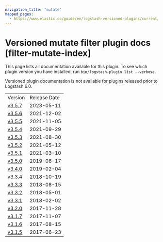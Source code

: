 ```yaml
---
navigation_title: "mutate"
mapped_pages:
  - https://www.elastic.co/guide/en/logstash-versioned-plugins/current/filter-mutate-index.html
---
```


# Versioned mutate filter plugin docs [filter-mutate-index]

This page lists all documentation available for this plugin. To see which plugin version you have installed, run `bin/logstash-plugin list --verbose`.

Versioned plugin documentation is not available for plugins released prior to Logstash 6.0.

| | |
| :- | :- |
| Version | Release Date |
| [v3.5.7](v3-5-7-plugins-filters-mutate.md) | 2023-05-11 |
| [v3.5.6](v3-5-6-plugins-filters-mutate.md) | 2021-12-02 |
| [v3.5.5](v3-5-5-plugins-filters-mutate.md) | 2021-11-05 |
| [v3.5.4](v3-5-4-plugins-filters-mutate.md) | 2021-09-29 |
| [v3.5.3](v3-5-3-plugins-filters-mutate.md) | 2021-08-30 |
| [v3.5.2](v3-5-2-plugins-filters-mutate.md) | 2021-05-12 |
| [v3.5.1](v3-5-1-plugins-filters-mutate.md) | 2021-03-10 |
| [v3.5.0](v3-5-0-plugins-filters-mutate.md) | 2019-06-17 |
| [v3.4.0](v3-4-0-plugins-filters-mutate.md) | 2019-02-04 |
| [v3.3.4](v3-3-4-plugins-filters-mutate.md) | 2018-10-19 |
| [v3.3.3](v3-3-3-plugins-filters-mutate.md) | 2018-08-15 |
| [v3.3.2](v3-3-2-plugins-filters-mutate.md) | 2018-05-01 |
| [v3.3.1](v3-3-1-plugins-filters-mutate.md) | 2018-02-02 |
| [v3.2.0](v3-2-0-plugins-filters-mutate.md) | 2017-11-28 |
| [v3.1.7](v3-1-7-plugins-filters-mutate.md) | 2017-11-07 |
| [v3.1.6](v3-1-6-plugins-filters-mutate.md) | 2017-08-15 |
| [v3.1.5](v3-1-5-plugins-filters-mutate.md) | 2017-06-23 |
